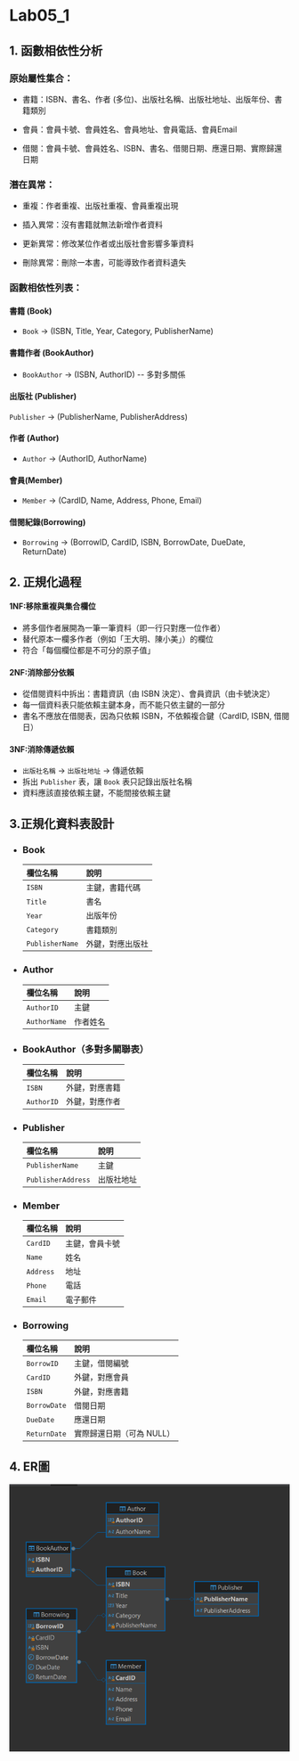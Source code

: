 # Lab05_1
## 1. 函數相依性分析   
### 原始屬性集合：

  - 書籍：ISBN、書名、作者 (多位)、出版社名稱、出版社地址、出版年份、書籍類別

  - 會員：會員卡號、會員姓名、會員地址、會員電話、會員Email

  - 借閱：會員卡號、會員姓名、ISBN、書名、借閱日期、應還日期、實際歸還日期

### 潛在異常：

- 重複：作者重複、出版社重複、會員重複出現

- 插入異常：沒有書籍就無法新增作者資料

- 更新異常：修改某位作者或出版社會影響多筆資料

- 刪除異常：刪除一本書，可能導致作者資料遺失

### 函數相依性列表：

#### 書籍 (Book)
- `Book` → (ISBN, Title, Year, Category, PublisherName)
#### 書籍作者 (BookAuthor)
- `BookAuthor` → (ISBN, AuthorID)   -- 多對多關係
#### 出版社 (Publisher)
`Publisher` → (PublisherName, PublisherAddress)
#### 作者 (Author)
- `Author` → (AuthorID, AuthorName)
#### 會員(Member)
- `Member` → (CardID, Name, Address, Phone, Email)
#### 借閱紀錄(Borrowing)
-  `Borrowing` → (BorrowID, CardID, ISBN, BorrowDate, DueDate, ReturnDate)

## 2. 正規化過程

#### 1NF:移除重複與集合欄位
- 將多個作者展開為一筆一筆資料（即一行只對應一位作者）
- 替代原本一欄多作者（例如「王大明、陳小美」）的欄位
- 符合「每個欄位都是不可分的原子值」

#### 2NF:消除部分依賴
- 從借閱資料中拆出：書籍資訊（由 ISBN 決定）、會員資訊（由卡號決定）
- 每一個資料表只能依賴主鍵本身，而不能只依主鍵的一部分
- 書名不應放在借閱表，因為只依賴 ISBN，不依賴複合鍵（CardID, ISBN, 借閱日）

#### 3NF:消除傳遞依賴
- `出版社名稱` → `出版社地址` → 傳遞依賴
- 拆出 `Publisher` 表，讓 `Book` 表只記錄出版社名稱
- 資料應該直接依賴主鍵，不能間接依賴主鍵

## 3.正規化資料表設計

- ### Book
  | 欄位名稱       | 說明             |
  |----------------|------------------|
  | `ISBN`         | 主鍵，書籍代碼   |
  | `Title`        | 書名             |
  | `Year`         | 出版年份         |
  | `Category`     | 書籍類別         |
  | `PublisherName`| 外鍵，對應出版社 |
- ### Author
  | 欄位名稱     | 說明       |
  |--------------|------------|
  | `AuthorID`   | 主鍵       |
  | `AuthorName` | 作者姓名   |
- ### BookAuthor（多對多關聯表）
  | 欄位名稱   | 說明                          |
  |------------|-------------------------------|
  | `ISBN`     | 外鍵，對應書籍                |
  | `AuthorID` | 外鍵，對應作者                |
- ### Publisher
  | 欄位名稱        | 說明         |
  |-----------------|--------------|
  | `PublisherName` | 主鍵         |
  | `PublisherAddress` | 出版社地址 |
- ### Member
  | 欄位名稱   | 說明             |
  |------------|------------------|
  | `CardID`   | 主鍵，會員卡號   |
  | `Name`     | 姓名             |
  | `Address`  | 地址             |
  | `Phone`    | 電話             |
  | `Email`    | 電子郵件         |
- ### Borrowing
  | 欄位名稱     | 說明                        |
  |--------------|-----------------------------|
  | `BorrowID`   | 主鍵，借閱編號              |
  | `CardID`     | 外鍵，對應會員              |
  | `ISBN`       | 外鍵，對應書籍              |
  | `BorrowDate` | 借閱日期                    |
  | `DueDate`    | 應還日期                    |
  | `ReturnDate` | 實際歸還日期（可為 NULL）   |
## 4. ER圖

![Lab05_01](https://github.com/Fukulyn/Lab-05/blob/main/Lab05_1/Lab05_01.png)
